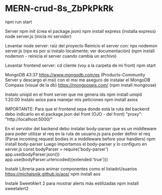 # MERN-crud-8s_ZbPkPkRk

npm run start

Server
npm init (crea el package.json)
npm install express (installa express)
node server.js (inicia mi servidor)

Levantar node server:
raiz del proyecto
Reinicio el server con:
npx nodemon server.js (npx es por si instalo localmente; ver documentación)
(npm install nodemon - reinicia el server cuando cambia un archivo)



Levantar frontend server:
cd cliente (voy a la carpeta de mi front)
npm start


MongoDB 43:37
https://www.mongodb.com/es (Products-Community Server y descargo el msi)
con el msi me aseguro de instalar el MongoDB Compass (visual de la db)
https://mongoosejs.com/ (npm install mongoose)


Instalo uniqid en el front server que me genera ids
  npm install uniqid 1:20:00
Instalo axios para manejar mis peticiones
  npm install axios 

IMPORTANTE: Para que el frontend sepa donde está la ruta del backend debo indicarlo en el package.json del front (OJO - del front)
 "proxy": "http://localhost:5000/"

 En el servidor del backend debo instalar body-parser que es un middleware para poder utilizar el req en la ruta de usuario.js para poder definir el req (Parse incoming request bodies in a middleware before your handlers)
  npm install body-parser
Luego importamos el body-parser y lo configuro en server.js
const bodyParser = require('body-parser')
app.use(bodyParser.json())
app.use(bodyParser.urlencoded({extended:'true'}))

Instalé Libreria para animar componentes como el listadoUsuarios https://michalsnik.github.io/aos/
  npm install aos

Instalé SweetAlert 2 para mostrar alerts más estilizadas
  npm install sweetalert2